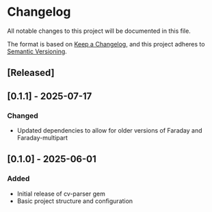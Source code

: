 # Changelog

All notable changes to this project will be documented in this file.

The format is based on [Keep a Changelog](https://keepachangelog.com/en/1.0.0/),
and this project adheres to [Semantic Versioning](https://semver.org/spec/v2.0.0.html).

## [Released]

## [0.1.1] - 2025-07-17

### Changed
- Updated dependencies to allow for older versions of Faraday and Faraday-multipart


## [0.1.0] - 2025-06-01

### Added
- Initial release of cv-parser gem
- Basic project structure and configuration 